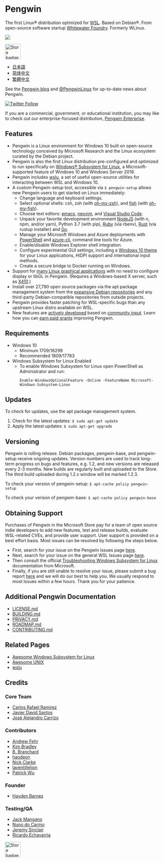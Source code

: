 # Pengwin

The first Linux® distribution optimized for [WSL](https://en.wikipedia.org/wiki/Windows_Subsystem_for_Linux). Based on Debian®. From open-source software startup [Whitewater Foundry](https://whitewaterfoundry.com). Formerly WLinux.

<img src='https://github.com/WhitewaterFoundry/Screenshots/raw/master/ezgif.com-gif-maker.gif'>

<a href='//www.microsoft.com/store/apps/9NV1GV1PXZ6P?ocid=badge'><img src='https://get.microsoft.com/images/en-us%20dark.svg' alt='Store badge' height=50/></a>

- [日本語](README.ja.md)
- [简体中文](README.zh-hans.md)
- [繁體中文](README.zh-hant.md)

See the [Pengwin blog](https://www.pengwin.dev/blog) and [@PengwinLinux](https://twitter.com/PengwinLinux) for up-to-date news about Pengwin. 

[![Twitter Follow](https://img.shields.io/twitter/follow/espadrine.svg?label=Follow&style=social)](https://twitter.com/PengwinLinux)

If you are a commercial, government, or educational institution, you may like to check out our enterprise-focused distribution, [Pengwin Enterprise](https://github.com/WhitewaterFoundry/Pengwin-Enterprise).

## Features

- Pengwin is a Linux environment for Windows 10 built on open-source technology conceived by Microsoft Research and the Linux ecosystem curated by the Debian project.
- Pengwin is also the first Linux distribution pre-configured and optimized to run specifically on [Windows® Subsystem for Linux](https://github.com/sirredbeard/Awesome-WSL), a Microsoft-supported feature of Windows 10 and Windows Server 2019.
- Pengwin includes [wslu](https://github.com/wslutilities/wslu), a set of useful open-source utilities for interacting between WSL and Windows 10.
- A custom Pengwin-setup tool, accessible via `$ pengwin-setup` allows new Pengwin users to get started on Linux immediately:
    - Change language and keyboard settings.
    - Select optional shells: csh, zsh (with [oh-my-zsh](https://ohmyz.sh/)), and [fish](https://fishshell.com/) (with [oh-my-fish](https://github.com/oh-my-fish/oh-my-fish)).
    - Choose text editors: [emacs](https://www.gnu.org/software/emacs/), [neovim](https://neovim.io/), and [Visual Studio Code](https://code.visualstudio.com/).
    - Unpack your favorite development environment [NodeJS](https://nodejs.org/) (with n, npm, and/or yarn), Python 3.7 (with pip), [Ruby](http://www.ruby-lang.org/) (via rbenv), [Rust](https://www.rust-lang.org/) (via rustup installer) and [Go](https://golang.org/).
    - Manage your Microsoft Windows and Azure deployments with [PowerShell](https://github.com/PowerShell/PowerShell) and [azure-cli](https://github.com/Azure/azure-cli), command line tools for Azure.
    - Enable/disable Windows Explorer shell integration.
    - Configure experimental GUI settings, including a [Windows 10 theme](https://github.com/B00merang-Project/Windows-10) for your Linux applications, HiDPI support and international input methods.
    - Create a secure bridge to Docker running on Windows.
- Support for [many Linux graphical applications](https://github.com/ethanhs/WSL-Programs) with no need to configure display or libGL in Pengwin. (Requires a Windows-based X server, such as [X410](http://afflnk.microsoft.com/c/1291904/459838/7593?prodsku=9NLP712ZMN9Q&u=https%3A%2F%2Fwww.microsoft.com%2Fen-us%2Fstore%2Fp%2Fx410%2F9NLP712ZMN9Q).)
- Install over 27,790 open source packages via the apt package management system from the [expansive Debian repositories](https://packages.debian.org/testing/) and any third-party Debian-compatible repositories from outside projects.
- Pengwin provides faster patching for WSL-specific bugs than any upstream Linux distro available on WSL.
- New features are [actively developed](https://github.com/WhitewaterFoundry/Pengwin/pulls) based on [community input](https://github.com/WhitewaterFoundry/Pengwin/issues). Learn how you can [earn paid grants](CONTRIBUTING.md) improving Pengwin. 

## Requirements

- Windows 10
    - Minimum 1709/16299
    - Recommended 1809/17763
- Windows Subsystem for Linux Enabled
    - To enable Windows Subsystem for Linux open PowerShell as Administrator and run:
        ```
        Enable-WindowsOptionalFeature -Online -FeatureName Microsoft-Windows-Subsystem-Linux
        ```
        
## Updates

To check for updates, use the apt package management system.

1. Check for the latest updates: `$ sudo apt-get update`
2. Apply the latest updates: `$ sudo apt-get upgrade`

## Versioning

Pengwin is rolling release. Debian packages, pengwin-base, and pengwin-setup receive ongoing updates. Version numbers are used to track long-term progress on bugs and features, e.g. 1.2, and new versions are released every 2-3 months. New builds are regularly built and uploaded to the Store. The third build uploaded during 1.2.x window will be marked 1.2.3.

To check your version of pengwin-setup: `$ apt-cache policy pengwin-setup`

To check your verison of pengwin-base: `$ apt-cache policy pengwin-base`

## Obtaining Support

Purchases of Pengwin in the Microsoft Store pay for a team of open source indie developers to add new features, test and release builds, evaluate WSL-related CVEs, and provide user support. User support is provided on a best effort basis. Most issues can be resolved by following the steps below. 

- First, search for your issue on the Pengwin Issues page [here](https://github.com/whitewaterfoundry/Pengwin/issues).
- Next, search for your issue on the general WSL Issues page [here](https://github.com/Microsoft/WSL/issues).
- Then consult the official [Troubleshooting Windows Subsystem for Linux](https://docs.microsoft.com/en-us/windows/wsl/troubleshooting) documentation from Microsoft.
- Finally, if you are still unable to resolve your issue, please submit a bug report [here](https://github.com/WhitewaterFoundry/Pengwin/issues/new?template=bug_report.md) and we will do our best to help you. We usually respond to most Issues within a few hours. Thank you for your patience.

## Additional Pengwin Documentation

- [LICENSE.md](LICENSE.md)
- [BUILDING.md](BUILDING.md)
- [PRIVACY.md](PRIVACY.md)
- [ROADMAP.md](ROADMAP.md)
- [CONTRIBUTING.md](CONTRIBUTING.md)

## Related Pages

- [Awesome Windows Subsystem for Linux](https://github.com/sirredbeard/Awesome-WSL)
- [Awesome UNIX](https://github.com/sirredbeard/Awesome-UNIX)
- [wslu](https://github.com/wslutilities/wslu)

## Credits

### Core Team

- [Carlos Rafael Ramirez](https://github.com/crramirez)
- [Javier David Santos](https://github.com/javiersantossanchez)
- [José Alejandro Carrizo](https://github.com/carrizo)

### Contributors

- [Andrew Fehr](https://github.com/ThatWeirdAndrew)
- [Kim Bradley](https://github.com/grufwub)
- [B. Branchard](https://github.com/branchard)
- [haodeon](https://github.com/haodeon)
- [Nick Clarke](https://github.com/nickolasclarke)
- [laventillelion](https://github.com/laventillelion)
- [Patrick Wu](https://github.com/patrick330602)

### Founder

- [Hayden Barnes](https://github.com/sirredbeard)

### Testing/QA

- [Jack Mangano](https://thechipcollective.com/)
- [Nuno do Carmo](http://wslcorsair.blogspot.com/)
- [Jeremy Sinclair](https://twitter.com/sinclairinat0r)
- [Ricardo Echavarria](https://twitter.com/r_icarus)

<a href='//www.microsoft.com/store/apps/9NV1GV1PXZ6P?ocid=badge'><img src='https://assets.windowsphone.com/85864462-9c82-451e-9355-a3d5f874397a/English_get-it-from-MS_InvariantCulture_Default.png' alt='Store badge' height=50/></a>

